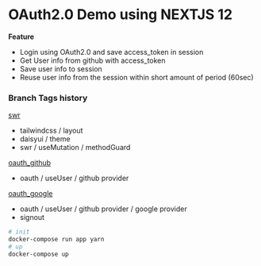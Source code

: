 # OAuth2.0 Demo using NEXTJS 12

**Feature** 

* Login using OAuth2.0 and save access_token in session
* Get User info from github with access_token
* Save user info to session
* Reuse user info from the session within short amount of period (60sec)

### Branch Tags history

[swr](https://github.com/yusungkim/nextjs12_oauth2/tree/tailwindcss)
* tailwindcss / layout
* daisyui / theme
* swr / useMutation / methodGuard

[oauth_github](https://github.com/yusungkim/nextjs12_oauth2/tree/oauth_github)
* oauth / useUser / github provider

[oauth_google](https://github.com/yusungkim/nextjs12_oauth2/releases/tag/init_oauth_google)
* oauth / useUser / github provider / google provider
* signout 

```bash
# init
docker-compose run app yarn
# up
docker-compose up
```
